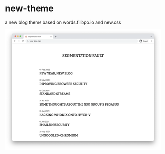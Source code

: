 # new-theme

a new blog theme based on words.filippo.io and new.css

![A photo of the theme](demo.webp)
